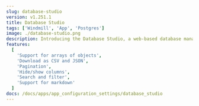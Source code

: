 ```yaml
---
slug: database-studio
version: v1.251.1
title: Database Studio
tags: ['Windmill', 'App', 'Postgres']
image: ./database-studio.png
description: Introducing the Database Studio, a web-based database management tool that leverages Ag Grid for table display and interaction. This component enhances the user's ability to interact with database content in a dynamic and intuitive way.
features:
  [
    'Support for arrays of objects',
    'Download as CSV and JSON',
    'Pagination',
    'Hide/show columns',
    'Search and filter',
    'Support for markdown'
  ]
docs: /docs/apps/app_configuration_settings/database_studio
---
```

